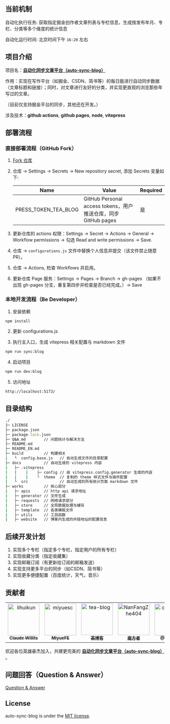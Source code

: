 ## 当前机制

自动化执行任务: 获取指定掘金创作者文章列表与专栏信息，生成按发布年月、专栏、分类等多个维度的统计信息

自动化运行时间: 北京时间下午 `16:20` 左右

## 项目介绍

项目名：[**自动化同步文章平台（auto-sync-blog）**](https://juejin.cn/post/7210387904748503095)

作用：实现在写作平台（如掘金、CSDN、简书等）的每日能进行自动同步数据（文章标题和链接）；同时，对文章进行友好的分类，并实现更直观的浏览那些年写过的文章。

（目前仅支持掘金平台的同步，其他还在开发。）

涉及技术：**github actions**, **github pages**, **node**, **vitepress**

## 部署流程

### 直接部署流程（GitHub Fork）

1. [Fork 仓库](https://github.com/TeaTools/auto-sync-blog/fork)
2. 仓库 -> Settings -> Secrets -> New repository secret, 添加 Secrets 变量如下:

    | Name                 | Value                                                         | Required |
    | -------------------- | ------------------------------------------------------------- | -------- |
    | PRESS_TOKEN_TEA_BLOG | GitHub Personal access tokens，用户推送仓库，同步GitHub pages | 是       |

3. 更新仓库的 actions 权限：Settings -> Secret -> Actions -> General -> Workflow permissions -> 勾选 Read and write permissions -> Save.
4. 仓库 -> `configurations.js` 文件中替换个人信息并提交（该文件禁止随意 PR）。
5. 仓库 -> Actions, 检查 Workflows 并启用。
6. 更新仓库 Page 服务：Settings -> Pages -> Branch -> gh-pages （如果不出现 gh-pages 分支，重复第四步并检查是否已经完成。）-> Save 

### 本地开发流程（Be Developer）

1. 安装依赖
```cmd
npm install
```

2. 更新 configurations.js

3. 执行主入口，生成 vitepress 相关配置与 markdown 文件
```cmd
npm run sync:blog
```

4. 启动项目
```cmd
npm run dev:blog
```

5. 访问地址
```http
http://localhost:5173/
```

## 目录结构

```cmd
./
├─ LICENSE
├─ package.json
├─ package-lock.json
├─ Q&A.md        // 问题统计与解决方法
├─ README.md
├─ README_EN.md
├─ build         // 构建相关
|   └  config.base.js   // 自动生成文件的目录配置
├─ docs          // 自动生成的 vitepress 内容
|   ├─ .vitepress 
|   |    |    ├─ config // 由 vitepress.config.generator 生成的内容
|   |    |    └  theme  // 复制的 theme 样式文件与插件配置
|   └  src              // 自动生成的所有统计页面 markdown 文件
├─ works         // 核心部分
|   ├─ apis      // http api 请求地址
|   ├─ generator // 文件生成
|   ├─ requests  // 网络请求部分
|   ├─ store     // 全局数据处理与缓存
|   ├─ template  // 各类模板文件
|   ├─ utils     // 工具函数
|   ├─ website   // 博客内生成的外链地址的配置信息
```

## 后续开发计划

1. 实现多个专栏（指定多个专栏，指定用户的所有专栏）
2. 实现收藏分类（指定收藏集）
3. 实现邮箱订阅（有更新给订阅的邮箱发送）
4. 实现支持更多平台的同步（如CSDN、简书等）
5. 实现更多便捷配置（百度统计，天气，音乐）



## 贡献者

<!-- readme: collaborators,contributors -start -->
<table>
<tr>
    <td align="center">
        <a href="https://github.com/lihuikun">
            <img src="https://avatars.githubusercontent.com/u/83935370?v=4" width="100;" alt="lihuikun"/>
            <br />
            <sub><b>Claude Willits</b></sub>
        </a>
    </td>
    <td align="center">
        <a href="https://github.com/miyuesc">
            <img src="https://avatars.githubusercontent.com/u/50617660?v=4" width="100;" alt="miyuesc"/>
            <br />
            <sub><b>MiyueFE</b></sub>
        </a>
    </td>
    <td align="center">
        <a href="https://github.com/tea-blog">
            <img src="https://avatars.githubusercontent.com/u/68322136?v=4" width="100;" alt="tea-blog"/>
            <br />
            <sub><b>茶博客</b></sub>
        </a>
    </td>
    <td align="center">
        <a href="https://github.com/NanFangZhe404">
            <img src="https://avatars.githubusercontent.com/u/86654383?v=4" width="100;" alt="NanFangZhe404"/>
            <br />
            <sub><b>南方者</b></sub>
        </a>
    </td>
    <td align="center">
        <a href="https://github.com/captainfod">
            <img src="https://avatars.githubusercontent.com/u/41095458?v=4" width="100;" alt="captainfod"/>
            <br />
            <sub><b>@Captain</b></sub>
        </a>
    </td>
    <td align="center">
        <a href="https://github.com/Ylimhs">
            <img src="https://avatars.githubusercontent.com/u/42811965?v=4" width="100;" alt="Ylimhs"/>
            <br />
            <sub><b>Ylimhs</b></sub>
        </a>
    </td></tr>
</table>
<!-- readme: collaborators,contributors -end -->

欢迎各位英雄豪杰加入，共建更完美的 [**自动化同步文章平台（auto-sync-blog）**](https://juejin.cn/post/7210387904748503095) 。

## 问题回答（Question & Answer）
<a title="Q&A" href="Q&A.md">Question & Answer</a>

## License
auto-sync-blog is under the [MIT license](LICENSE).
